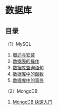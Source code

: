 # 数据库

## 目录

（1）MySQL

1. [概述与安装](./mysql.md)
1. [数据表的操作](./mysql-create.md)
1. [数据库查询语句](./mysql-dql.md)
1. [数据库中的函数](./mysql-fanc.md)
1. [数据库中的事务](./mysql-transaction.md)

（2）MongoDB

1. [MongoDB 快速入门](./mongodb.md)
